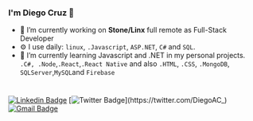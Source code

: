 ### I'm Diego Cruz 👋
- 🔭 I’m currently working on **Stone/Linx** full remote as Full-Stack Developer
- ⚙️ I use daily: `linux`, `.Javascript`, `ASP.NET`, `C#` and `SQL`.
- 🌱 I’m currently learning Javascript and .NET in my personal projects. `.C#, .Node`,`.React`,`.React Native` and also `.HTML`, `.CSS`, `.MongoDB`, `SQLServer`,`MySQL`and `Firebase`

#
[![Linkedin Badge](https://img.shields.io/badge/-LinkedIn-blue?style=flat-square&logo=Linkedin&logoColor=white&link=https://www.linkedin.com/in/diego-andrade-cruz-1644b059/)](https://www.linkedin.com/in/diego-andrade-cruz-1644b059/)
[![Twitter Badge](https://img.shields.io/badge/-Twitter-1ca0f1?style=flat-square&labelColor=1ca0f1&logo=twitter&logoColor=white&link=https://twitter.com/DiegoAC_)](https://twitter.com/DiegoAC_)
[![Gmail Badge](https://img.shields.io/badge/-Gmail-c14438?style=flat-square&logo=Gmail&logoColor=white&link=mailto:diegoandradecruz15@gmail.com)](mailto:diegoandradecruz15@gmail.com)


<!--
**diegoandradepoa/diegoandradepoa** is a ✨ _special_ ✨ repository because its `README.md` (this file) appears on your GitHub profile.-->
